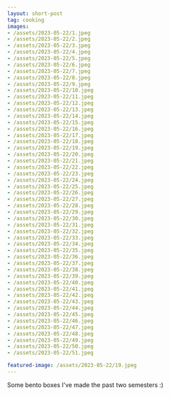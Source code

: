 ```yaml
---
layout: short-post
tag: cooking
images:
- /assets/2023-05-22/1.jpeg
- /assets/2023-05-22/2.jpeg
- /assets/2023-05-22/3.jpeg
- /assets/2023-05-22/4.jpeg
- /assets/2023-05-22/5.jpeg
- /assets/2023-05-22/6.jpeg
- /assets/2023-05-22/7.jpeg
- /assets/2023-05-22/8.jpeg
- /assets/2023-05-22/9.jpeg
- /assets/2023-05-22/10.jpeg
- /assets/2023-05-22/11.jpeg
- /assets/2023-05-22/12.jpeg
- /assets/2023-05-22/13.jpeg
- /assets/2023-05-22/14.jpeg
- /assets/2023-05-22/15.jpeg
- /assets/2023-05-22/16.jpeg
- /assets/2023-05-22/17.jpeg
- /assets/2023-05-22/18.jpeg
- /assets/2023-05-22/19.jpeg
- /assets/2023-05-22/20.jpeg
- /assets/2023-05-22/21.jpeg
- /assets/2023-05-22/22.jpeg
- /assets/2023-05-22/23.jpeg
- /assets/2023-05-22/24.jpeg
- /assets/2023-05-22/25.jpeg
- /assets/2023-05-22/26.jpeg
- /assets/2023-05-22/27.jpeg
- /assets/2023-05-22/28.jpeg
- /assets/2023-05-22/29.jpeg
- /assets/2023-05-22/30.jpeg
- /assets/2023-05-22/31.jpeg
- /assets/2023-05-22/32.jpeg
- /assets/2023-05-22/33.jpeg
- /assets/2023-05-22/34.jpeg
- /assets/2023-05-22/35.jpeg
- /assets/2023-05-22/36.jpeg
- /assets/2023-05-22/37.jpeg
- /assets/2023-05-22/38.jpeg
- /assets/2023-05-22/39.jpeg
- /assets/2023-05-22/40.jpeg
- /assets/2023-05-22/41.jpeg
- /assets/2023-05-22/42.jpeg
- /assets/2023-05-22/43.jpeg
- /assets/2023-05-22/44.jpeg
- /assets/2023-05-22/45.jpeg
- /assets/2023-05-22/46.jpeg
- /assets/2023-05-22/47.jpeg
- /assets/2023-05-22/48.jpeg
- /assets/2023-05-22/49.jpeg
- /assets/2023-05-22/50.jpeg
- /assets/2023-05-22/51.jpeg

featured-image: /assets/2023-05-22/19.jpeg
---
```

Some bento boxes I've made the past two semesters :)
